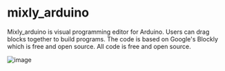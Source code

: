 # mixly_arduino
Mixly_arduino is visual programming editor for Arduino. Users can drag blocks together to build programs. The code is based on Google's Blockly which is free and open source. All code is free and open source.

![image](https://raw.githubusercontent.com/xbed/mixly_arduino/master/mixly_arduino/blockly/media/demo.png)

